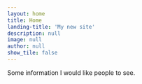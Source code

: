 ```yaml
---
layout: home
title: Home
landing-title: 'My new site'
description: null
image: null
author: null
show_tile: false
---
```


Some information I would like people to see.
